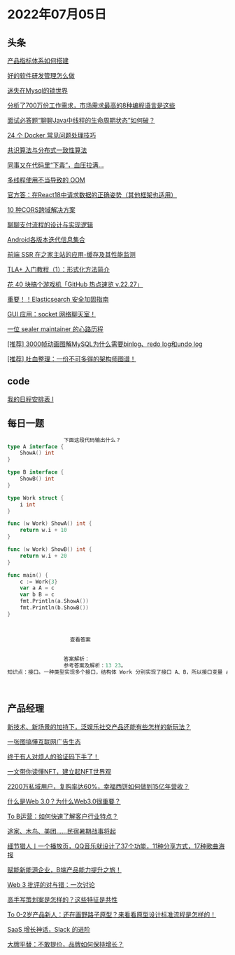 # 2022年07月05日
## 头条

[产品指标体系如何搭建](https://toutiao.io/k/ipcteru)

[好的软件研发管理怎么做](https://toutiao.io/k/ny23nh8)

[迷失在Mysql的锁世界](https://toutiao.io/k/0mgu5x0)

[分析了700万份工作需求，市场需求最高的8种编程语言是这些](https://toutiao.io/k/jp0jcrj)

[面试必答题“聊聊Java中线程的生命周期状态”如何破？](https://toutiao.io/k/5hfr1qo)

[24 个 Docker 常见问题处理技巧](https://toutiao.io/k/qvb6v50)

[共识算法与分布式一致性算法](https://toutiao.io/k/b5txitt)

[同事又在代码里“下毒”，血压拉满...](https://toutiao.io/k/t677tm8)

[多线程使用不当导致的 OOM](https://toutiao.io/k/vhepj5c)

[官方答：在React18中请求数据的正确姿势（其他框架也适用）](https://toutiao.io/k/3xcubl2)

[10 种CORS跨域解决方案](https://toutiao.io/k/1u7kgx9)

[聊聊支付流程的设计与实现逻辑](https://toutiao.io/k/tkjg3me)

[Android各版本迭代信息集合](https://toutiao.io/k/923wpwx)

[前端 SSR 在之家主站的应用-缓存及其性能监测](https://toutiao.io/k/m5g236f)

[TLA+ 入门教程（1）：形式化方法简介](https://toutiao.io/k/dgmsdad)

[花 40 块搞个游戏机「GitHub 热点速览 v.22.27」](https://toutiao.io/k/muni5ep)

[重要！！Elasticsearch 安全加固指南](https://toutiao.io/k/yz97sv4)

[GUI 应用：socket 网络聊天室！](https://toutiao.io/k/lzrfiy5)

[一位 sealer maintainer 的心路历程](https://toutiao.io/k/4in5ve3)

[[推荐] 3000帧动画图解MySQL为什么需要binlog、redo log和undo log](https://toutiao.io/k/b0g4460)

[[推荐] 吐血整理：一份不可多得的架构师图谱！](https://toutiao.io/k/ptp0ru2)



## code

[我的日程安排表 I](https://leetcode.cn/problems/my-calendar-i)



## 每日一题

```go
                  下面这段代码输出什么？
type A interface {
	ShowA() int
}

type B interface {
	ShowB() int
}

type Work struct {
	i int
}

func (w Work) ShowA() int {
	return w.i + 10
}

func (w Work) ShowB() int {
	return w.i + 20
}

func main() {
	c := Work{3}
	var a A = c
	var b B = c
	fmt.Println(a.ShowA())
	fmt.Println(b.ShowB())
}


                  
                    查看答案
                  
                
                  答案解析：
                  参考答案及解析：13 23。
知识点：接口。一种类型实现多个接口，结构体 Work 分别实现了接口 A、B，所以接口变量 a、b 调用各自的方法 ShowA() 和 ShowB()，输出 13、23。

                
```


## 产品经理

[新技术、新场景的加持下，泛娱乐社交产品还能有些怎样的新玩法？](http://www.woshipm.com/open/5504471.html)

[一张图搞懂互联网广告生态](http://www.woshipm.com/it/5512357.html)

[终于有人对烦人的验证码下手了！](http://www.woshipm.com/it/5513536.html)

[一文带你读懂NFT，建立起NFT世界观](http://www.woshipm.com/blockchain/5511651.html)

[2200万私域用户，复购率达60%，幸福西饼如何做到15亿年营收？](http://www.woshipm.com/operate/5513191.html)

[什么是Web 3.0？为什么Web3.0很重要？](http://www.woshipm.com/it/5512863.html)

[To B运营：如何快速了解客户行业特点？](http://www.woshipm.com/operate/5511650.html)

[途家、木鸟、美团……民宿暑期战事将起](http://www.woshipm.com/it/5509836.html)

[细节猎人丨一个播放页，QQ音乐就设计了37个功能，11种分享方式，17种歌曲海报](http://www.woshipm.com/pd/5512787.html)

[赋能新能源企业，B端产品能力提升之旅！](http://www.woshipm.com/pmd/5504290.html)

[Web 3 批评的对与错：一次讨论](http://www.woshipm.com/it/5513037.html)

[高手写策划案是怎样的？这些特征是共性](http://www.woshipm.com/marketing/5512960.html)

[To 0-2岁产品新人：还在画野路子原型？来看看原型设计标准流程是怎样的！](http://www.woshipm.com/open/5513045.html)

[SaaS 增长神话，Slack 的进阶](http://www.woshipm.com/chuangye/5512420.html)

[大牌平替：不敢提价，品牌如何保持增长？](http://www.woshipm.com/marketing/5512703.html)


